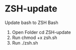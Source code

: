# ZSH-update
Update bash to ZSH Bash

1. Open Folder cd ZSH-update
2. Run chmod +x zsh.sh
3. Run ./zsh.sh
